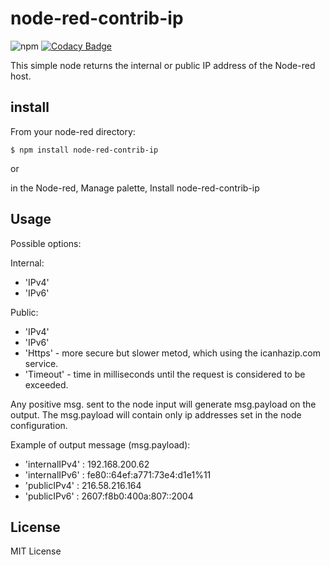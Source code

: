 # node-red-contrib-ip

![npm](https://img.shields.io/npm/v/node-red-contrib-ip.svg) [![Codacy Badge](https://api.codacy.com/project/badge/Grade/7031e8a1b0784a81a8d79e19818549f3)](https://app.codacy.com/app/okhiroyuki/node-red-contrib-ip?utm_source=github.com&utm_medium=referral&utm_content=okhiroyuki/node-red-contrib-ip&utm_campaign=Badge_Grade_Dashboard)

This simple node returns the internal or public IP address of the Node-red host.

## install

From your node-red directory:

    $ npm install node-red-contrib-ip

or

in the Node-red, Manage palette, Install node-red-contrib-ip

## Usage

Possible options:

Internal:

-   'IPv4'
-   'IPv6'

Public:

-   'IPv4'
-   'IPv6'
-   'Https' - more secure but slower metod, which using the icanhazip.com service.
-   'Timeout' - time in milliseconds until the request is considered to be exceeded.

Any positive msg. sent to the node input will generate msg.payload on the output. The msg.payload will contain only ip addresses set in the node configuration.

Example of output message (msg.payload):

-   'internalIPv4' : 192.168.200.62
-   'internalIPv6' : fe80::64ef:a771:73e4:d1e1%11
-   'publicIPv4' : 216.58.216.164
-   'publicIPv6' : 2607:f8b0:400a:807::2004

## License

MIT License
